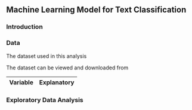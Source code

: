 ## Machine Learning Model for Text Classification

### Introduction

### Data

The dataset used in this analysis

The dataset can be viewed and downloaded from

|Variable|Explanatory|
|---|---|

### Exploratory Data Analysis
